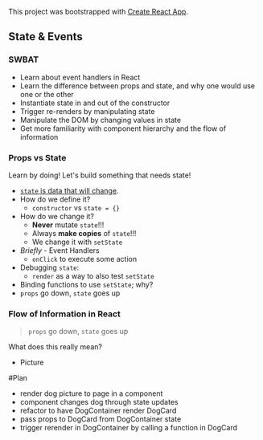 This project was bootstrapped with [Create React App](https://github.com/facebook/create-react-app).

## State & Events
### SWBAT
 - Learn about event handlers in React
 - Learn the difference between props and state, and why one would use one or the other
 - Instantiate state in and out of the constructor
 - Trigger re-renders by manipulating state
 - Manipulate the DOM by changing values in state
 - Get more familiarity with component hierarchy and the flow of information

### Props vs State

Learn by doing! Let's build something that needs state!

- [`state` is data that will change](https://facebook.github.io/react-native/docs/state.html).
- How do we define it?
  - `constructor` vs `state = {}`
- How do we change it?
  - **Never** mutate `state`!!!
  - Always **make copies** of `state`!!!
  - We change it with `setState`
- *Briefly* - Event Handlers
  - `onClick` to execute some action
- Debugging `state`:
  - `render` as a way to also test `setState`
- Binding functions to use `setState`; why?
- `props` go down, `state` goes up

### Flow of Information in React

> `props` go down, `state` goes up

What does this really mean?
- Picture

#Plan
- render dog picture to page in a component
- component changes dog through state updates
- refactor to have DogContainer render DogCard
- pass props to DogCard from DogContainer state
- trigger rerender in DogContainer by calling a function in DogCard

